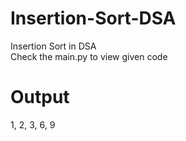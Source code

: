 # Insertion-Sort-DSA
Insertion Sort in DSA <br>
Check the main.py to view given code <br>
# Output
1, 2, 3, 6, 9
